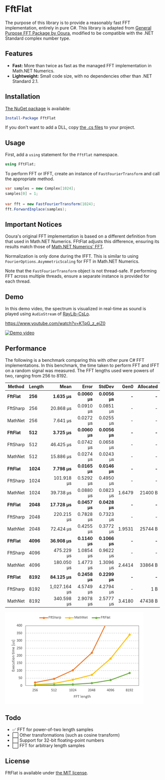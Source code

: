 # FftFlat

The purpose of this library is to provide a reasonably fast FFT implementation, entirely in pure C#.
This library is adapted from [General Purpose FFT Package by Ooura](https://www.kurims.kyoto-u.ac.jp/~ooura/fft.html), modified to be compatible with the .NET Standard complex number type.



## Features

* __Fast:__ More than twice as fast as the managed FFT implementation in Math.NET Numerics.
* __Lightweight:__ Small code size, with no dependencies other than .NET Standard 2.1.



## Installation

[The NuGet package](https://www.nuget.org/packages/FftFlat) is available:

```ps1
Install-Package FftFlat
```

If you don't want to add a DLL, copy [the .cs files](https://github.com/sinshu/fftflat/tree/main/FftFlat) to your project.



## Usage

First, add a `using` statement for the `FftFlat` namespace.

```cs
using FftFlat;
```

To perform FFT or IFFT, create an instance of `FastFourierTransform` and call the appropriate method.

```cs
var samples = new Complex[1024];
samples[0] = 1;

var fft = new FastFourierTransform(1024);
fft.ForwardInplace(samples);
```



## Important Notices

Ooura's original FFT implementation is based on a different definition from that used in Math.NET Numerics. FFtFlat adjusts this difference, ensuring its results match those of [Math.NET Numerics' FFT](https://numerics.mathdotnet.com/api/MathNet.Numerics.IntegralTransforms/Fourier.htm).

Normalization is only done during the IFFT.
This is similar to using `FourierOptions.AsymmetricScaling` for FFT in Math.NET Numerics.

Note that the `FastFourierTransform` object is not thread-safe.
If performing FFT across multiple threads, ensure a separate instance is provided for each thread.



## Demo

In this demo video, the spectrum is visualized in real-time as sound is played using `AudioStream` of [RayLib-CsLo](https://github.com/NotNotTech/Raylib-CsLo).

https://www.youtube.com/watch?v=KTpG_z_ejZ0  

[![Demo video](https://img.youtube.com/vi/KTpG_z_ejZ0/0.jpg)](https://www.youtube.com/watch?v=KTpG_z_ejZ0)



## Performance

The following is a benchmark comparing this with other pure C# FFT implementations.
In this benchmark, the time taken to perform FFT and IFFT on a random signal was measured.
The FFT lengths used were powers of two, ranging from 256 to 8192.

| Method    | Length | Mean         | Error     | StdDev    | Gen0   | Allocated |
|---------- |------- |-------------:|----------:|----------:|-------:|----------:|
| **FftFlat**   | **256**    |     **1.635 μs** | **0.0060 μs** | **0.0056 μs** |      **-** |         **-** |
| FftSharp  | 256    |    20.868 μs | 0.0910 μs | 0.0851 μs |      - |         - |
| MathNet   | 256    |     7.641 μs | 0.0272 μs | 0.0255 μs |      - |         - |
| **FftFlat**   | **512**    |     **3.725 μs** | **0.0060 μs** | **0.0056 μs** |      **-** |         **-** |
| FftSharp  | 512    |    46.425 μs | 0.0742 μs | 0.0658 μs |      - |         - |
| MathNet   | 512    |    15.886 μs | 0.0274 μs | 0.0243 μs |      - |         - |
| **FftFlat**   | **1024**   |     **7.798 μs** | **0.0165 μs** | **0.0146 μs** |      **-** |         **-** |
| FftSharp  | 1024   |   101.918 μs | 0.5292 μs | 0.4950 μs |      - |         - |
| MathNet   | 1024   |    39.738 μs | 0.0880 μs | 0.0823 μs | 1.6479 |   21400 B |
| **FftFlat**   | **2048**   |    **17.728 μs** | **0.0457 μs** | **0.0428 μs** |      **-** |         **-** |
| FftSharp  | 2048   |   220.215 μs | 0.7828 μs | 0.7323 μs |      - |         - |
| MathNet   | 2048   |    72.424 μs | 0.4255 μs | 0.3772 μs | 1.9531 |   25744 B |
| **FftFlat**   | **4096**   |    **36.908 μs** | **0.1140 μs** | **0.1066 μs** |      **-** |         **-** |
| FftSharp  | 4096   |   475.229 μs | 1.0854 μs | 0.9622 μs |      - |         - |
| MathNet   | 4096   |   180.050 μs | 1.4773 μs | 1.3096 μs | 2.4414 |   33864 B |
| **FftFlat**   | **8192**   |    **84.125 μs** | **0.2458 μs** | **0.2299 μs** |      **-** |         **-** |
| FftSharp  | 8192   | 1,027.164 μs | 4.5749 μs | 4.2794 μs |      - |       1 B |
| MathNet   | 8192   |   340.598 μs | 2.9078 μs | 2.5777 μs | 3.4180 |   47438 B |

![A graphical plot of the table above.](plot.png)



## Todo

* ✅ FFT for power-of-two length samples
* ⬜ Other transformations (such as cosine transform)
* ⬜ Support for 32-bit floating-point numbers
* ⬜ FFT for arbitrary length samples



## License

FftFlat is available under [the MIT license](LICENSE.md).
